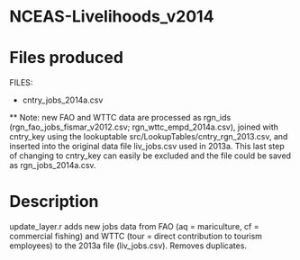 NCEAS-Livelihoods_v2014
=====================


Files produced
==============
FILES: 

* cntry_jobs_2014a.csv

\*\* Note: new FAO and WTTC data are processed as rgn_ids (rgn_fao_jobs_fismar_v2012.csv; rgn_wttc_empd_2014a.csv), joined with cntry_key using the lookuptable src/LookupTables/cntry_rgn_2013.csv, and inserted into the original data file liv_jobs.csv used in 2013a. This last step of changing to cntry_key can easily be excluded and the file could be saved as rgn_jobs_2014a.csv. 


Description
===========

update_layer.r adds new jobs data from FAO (aq = mariculture, cf = commercial fishing) and WTTC (tour = direct contribution to tourism employees) to the 2013a file (liv_jobs.csv). Removes duplicates. 


